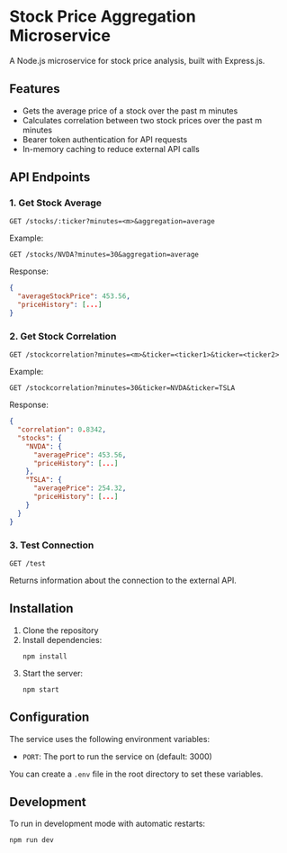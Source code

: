 # Stock Price Aggregation Microservice

A Node.js microservice for stock price analysis, built with Express.js.

## Features

- Gets the average price of a stock over the past m minutes
- Calculates correlation between two stock prices over the past m minutes
- Bearer token authentication for API requests
- In-memory caching to reduce external API calls

## API Endpoints

### 1. Get Stock Average

```
GET /stocks/:ticker?minutes=<m>&aggregation=average
```

Example:
```
GET /stocks/NVDA?minutes=30&aggregation=average
```

Response:
```json
{
  "averageStockPrice": 453.56,
  "priceHistory": [...]
}
```

### 2. Get Stock Correlation

```
GET /stockcorrelation?minutes=<m>&ticker=<ticker1>&ticker=<ticker2>
```

Example:
```
GET /stockcorrelation?minutes=30&ticker=NVDA&ticker=TSLA
```

Response:
```json
{
  "correlation": 0.8342,
  "stocks": {
    "NVDA": {
      "averagePrice": 453.56,
      "priceHistory": [...]
    },
    "TSLA": {
      "averagePrice": 254.32,
      "priceHistory": [...]
    }
  }
}
```

### 3. Test Connection

```
GET /test
```

Returns information about the connection to the external API.

## Installation

1. Clone the repository
2. Install dependencies:
   ```
   npm install
   ```
3. Start the server:
   ```
   npm start
   ```

## Configuration

The service uses the following environment variables:

- `PORT`: The port to run the service on (default: 3000)

You can create a `.env` file in the root directory to set these variables.

## Development

To run in development mode with automatic restarts:

```
npm run dev
``` 